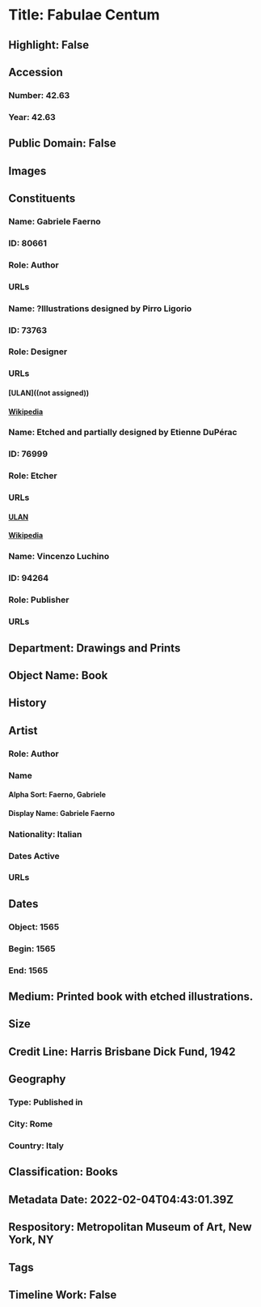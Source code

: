 # Title: Fabulae Centum
## Highlight: False
## Accession
### Number: 42.63
### Year: 42.63
## Public Domain: False
## Images
## Constituents
### Name: Gabriele Faerno
### ID: 80661
### Role: Author
### URLs
### Name: ?Illustrations designed by Pirro Ligorio
### ID: 73763
### Role: Designer
### URLs
#### [ULAN]((not assigned))
#### [Wikipedia](https://www.wikidata.org/wiki/Q736090)
### Name: Etched and partially designed by Etienne DuPérac
### ID: 76999
### Role: Etcher
### URLs
#### [ULAN](http://vocab.getty.edu/page/ulan/500000071)
#### [Wikipedia](https://www.wikidata.org/wiki/Q289626)
### Name: Vincenzo Luchino
### ID: 94264
### Role: Publisher
### URLs
## Department: Drawings and Prints
## Object Name: Book
## History
## Artist
### Role: Author
### Name
#### Alpha Sort: Faerno, Gabriele
#### Display Name: Gabriele Faerno
### Nationality: Italian
### Dates Active
### URLs
## Dates
### Object: 1565
### Begin: 1565
### End: 1565
## Medium: Printed book with etched illustrations.
## Size
## Credit Line: Harris Brisbane Dick Fund, 1942
## Geography
### Type: Published in
### City: Rome
### Country: Italy
## Classification: Books
## Metadata Date: 2022-02-04T04:43:01.39Z
## Respository: Metropolitan Museum of Art, New York, NY
## Tags
## Timeline Work: False